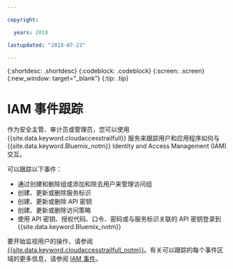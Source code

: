 ```yaml
---

copyright:

  years: 2018

lastupdated: "2018-07-23"

---
```


{:shortdesc: .shortdesc}
{:codeblock: .codeblock}
{:screen: .screen}
{:new_window: target="_blank"}
{:tip: .tip}

# IAM 事件跟踪

作为安全主管、审计员或管理员，您可以使用 {{site.data.keyword.cloudaccesstrailfull}} 服务来跟踪用户和应用程序如何与 {{site.data.keyword.Bluemix_notm}} Identity and Access Management (IAM) 交互。
 

可以跟踪以下事件：

* 通过创建和删除组或添加和除去用户来管理访问组
* 创建、更新或删除服务标识
* 创建、更新或删除 API 密钥
* 创建、更新或删除访问策略
* 使用 API 密钥、授权代码、口令、密码或与服务标识关联的 API 密钥登录到 {{site.data.keyword.Bluemix_notm}}

要开始监视用户的操作，请参阅 [{{site.data.keyword.cloudaccesstrailfull_notm}}](/docs/services/cloud-activity-tracker/index.html#getting-started-with-cla)。有关可以跟踪的每个事件区域的更多信息，请参阅 [IAM 事件](/docs/services/cloud-activity-tracker/services/at_events_iam.html#login)。
